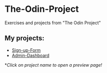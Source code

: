 # The-Odin-Project

Exercises and projects from "The Odin Project"

## My projects:
- [Sign-up-Form](https://xapixowy.github.io/The-Odin-Project/Sign-up-Form/)
- [Admin-Dashboard](https://xapixowy.github.io/The-Odin-Project/Admin-Dashboard/)

**Click on project name to open a preview page!*

